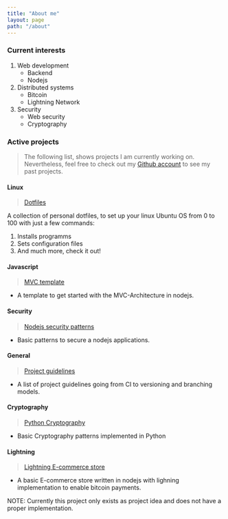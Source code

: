 ```yaml
---
title: "About me"
layout: page
path: "/about"
---
```


### Current interests

1. Web development
	* Backend
	* Nodejs
2. Distributed systems
	* Bitcoin
	* Lightning Network
3. Security
	* Web security
	* Cryptography

### Active projects

> The following list, shows projects I am currently working on. Nevertheless, feel free to check out my [Github account](https://github.com/daniel-vera-g) to see my past projects.

#### Linux

> [Dotfiles](https://github.com/daniel-vera-g/dotfiles)

A collection of personal dotfiles, to set up your linux Ubuntu OS from 0 to 100 with just a few commands:

1. Installs programms
2. Sets configuration files
3. And much more, check it out!

#### Javascript

> [MVC template](https://github.com/daniel-vera-g/MVC-NodeJs-Template)

* A template to get started with the MVC-Architecture in nodejs.

#### Security

> [Nodejs security patterns](https://github.com/daniel-vera-g/nodejs-security-essentials)

* Basic patterns to secure a nodejs applications.

#### General

> [Project guidelines](https://github.com/daniel-vera-g/project-guidelines)

* A list of project guidelines going from CI to versioning and branching models.

#### Cryptography

> [Python Cryptography](https://github.com/daniel-vera-g/Python-Cryptography)

* Basic Cryptography patterns implemented in Python

#### Lightning

> [Lightning E-commerce store](https://github.com/daniel-vera-g/lightningStore)

* A basic E-commerce store written in nodejs with lighning implementation to enable bitcoin payments.

NOTE: Currently this project only exists as project idea and does not have a proper implementation.
